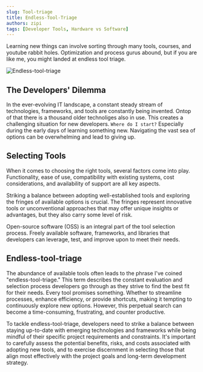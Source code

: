 ```yaml
---
slug: Tool-triage
title: Endless-Tool-Triage
authors: zipi
tags: [Developer Tools, Hardware vs Software]
---
```


Learning new things can involve sorting through many tools, courses, and youtube rabbit holes. Optimization and process gurus abound, but if you are like me, you might landed at endless tool triage. 

![Endless-tool-triage](/img/tool.png)

<!--truncate-->

## The Developers' Dilemma

In the ever-evolving IT landscape, a constant steady stream of technologies, frameworks, and tools are constantly being invented. Ontop of that there is a thousand older technoliges also in use. This creates a challenging situation for new developers. 
```Where do I start?``` 
Especially during the early days of learning something new. Navigating the vast sea of options can be overwhelming and lead to giving up. 


## Selecting Tools 

When it comes to choosing the right tools, several factors come into play. Functionality, ease of use, compatibility with existing systems, cost considerations, and availability of support are all key aspects. 

Striking a balance between adopting well-established tools and exploring the fringes of available options is crucial. The fringes represent innovative tools or unconventional approaches that may offer unique insights or advantages, but they also carry some level of risk.

Open-source software (OSS) is an integral part of the  tool selection process. Freely available software, frameworks, and libraries that developers can leverage, test, and improve upon to meet their needs. 

## Endless-tool-triage 

The abundance of available tools often leads to the phrase I've coined "endless-tool-triage." This term describes the constant evaluation and selection process developers go through as they strive to find the best fit for their needs. Every tool promises something. Whether to streamline processes, enhance efficiency, or provide shortcuts, making it tempting to continuously explore new options. However, this perpetual search can become a time-consuming, frustrating, and counter productive. 

To tackle endless-tool-triage, developers need to strike a balance between staying up-to-date with emerging technologies and frameworks while being mindful of their specific project requirements and constraints. It's important to carefully assess the potential benefits, risks, and costs associated with adopting new tools, and to exercise discernment in selecting those that align most effectively with the project goals and long-term development strategy.